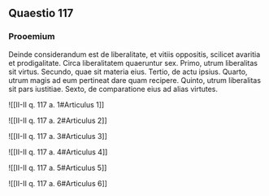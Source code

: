 ## Quaestio 117

### Prooemium

Deinde considerandum est de liberalitate, et vitiis oppositis, scilicet avaritia et prodigalitate. Circa liberalitatem quaeruntur sex. Primo, utrum liberalitas sit virtus. Secundo, quae sit materia eius. Tertio, de actu ipsius. Quarto, utrum magis ad eum pertineat dare quam recipere. Quinto, utrum liberalitas sit pars iustitiae. Sexto, de comparatione eius ad alias virtutes.

![[II-II q. 117 a. 1#Articulus 1]]

![[II-II q. 117 a. 2#Articulus 2]]

![[II-II q. 117 a. 3#Articulus 3]]

![[II-II q. 117 a. 4#Articulus 4]]

![[II-II q. 117 a. 5#Articulus 5]]

![[II-II q. 117 a. 6#Articulus 6]]

